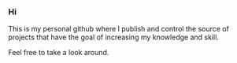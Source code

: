 ### Hi

This is my personal github where I publish and control the source of projects that have the goal of increasing my knowledge and skill.

Feel free to take a look around.

